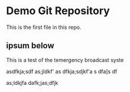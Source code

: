 # Demo Git Repository
This is the first file in this repo.


## ipsum below
This is a test of the temergency broadcast syste


asdfkja;sdf
as;jldkf'
as
dfkja;sdjkf'a
s
dfa]s
df

as;ldkjfa
dafk;jas;dfjk